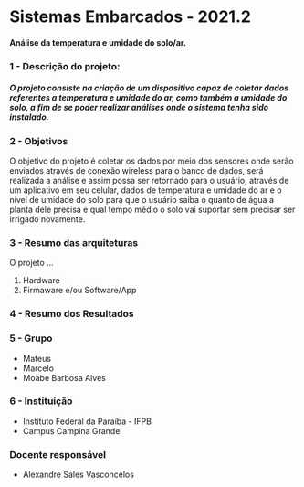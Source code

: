 # Sistemas Embarcados - 2021.2

#### Análise da temperatura e umidade do solo/ar.

### 1 - Descrição do projeto:

##### O projeto consiste na criação de um dispositivo capaz de coletar dados referentes a temperatura e umidade do ar, como também a umidade do solo, a fim de se poder realizar análises onde o sistema tenha sido instalado.

### 2 - Objetivos

  O objetivo do projeto é coletar os dados por meio dos sensores onde serão enviados através de conexão wireless para o banco de dados, será realizada a análise e assim possa ser retornado para o usuário, através de um aplicativo em seu celular, dados de temperatura e umidade do ar e o nível de umidade do solo para que o usuário saiba o quanto de água a planta dele precisa e qual tempo médio o solo vai suportar sem precisar ser irrigado novamente.
  
### 3 - Resumo das arquiteturas

  O projeto ...
  
  1.  Hardware
  2.  Firmaware e/ou Software/App 
  
### 4 - Resumo dos Resultados

### 5 - Grupo

* Mateus
* Marcelo
* Moabe Barbosa Alves

### 6 - Instituição

* Instituto Federal da Paraíba - IFPB
* Campus Campina Grande

### Docente responsável
* Alexandre Sales Vasconcelos
